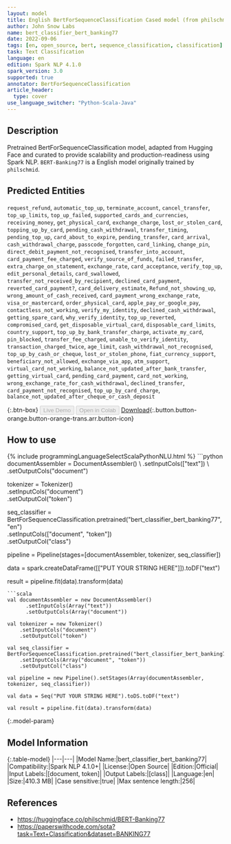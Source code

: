 ```yaml
---
layout: model
title: English BertForSequenceClassification Cased model (from philschmid)
author: John Snow Labs
name: bert_classifier_bert_banking77
date: 2022-09-06
tags: [en, open_source, bert, sequence_classification, classification]
task: Text Classification
language: en
edition: Spark NLP 4.1.0
spark_version: 3.0
supported: true
annotator: BertForSequenceClassification
article_header:
  type: cover
use_language_switcher: "Python-Scala-Java"
---
```


## Description

Pretrained BertForSequenceClassification model, adapted from Hugging Face and curated to provide scalability and production-readiness using Spark NLP. `BERT-Banking77` is a English model originally trained by `philschmid`.

## Predicted Entities

`request_refund`, `automatic_top_up`, `terminate_account`, `cancel_transfer`, `top_up_limits`, `top_up_failed`, `supported_cards_and_currencies`, `receiving_money`, `get_physical_card`, `exchange_charge`, `lost_or_stolen_card`, `topping_up_by_card`, `pending_cash_withdrawal`, `transfer_timing`, `pending_top_up`, `card_about_to_expire`, `pending_transfer`, `card_arrival`, `cash_withdrawal_charge`, `passcode_forgotten`, `card_linking`, `change_pin`, `direct_debit_payment_not_recognised`, `transfer_into_account`, `card_payment_fee_charged`, `verify_source_of_funds`, `failed_transfer`, `extra_charge_on_statement`, `exchange_rate`, `card_acceptance`, `verify_top_up`, `edit_personal_details`, `card_swallowed`, `transfer_not_received_by_recipient`, `declined_card_payment`, `reverted_card_payment?`, `card_delivery_estimate`, `Refund_not_showing_up`, `wrong_amount_of_cash_received`, `card_payment_wrong_exchange_rate`, `visa_or_mastercard`, `order_physical_card`, `apple_pay_or_google_pay`, `contactless_not_working`, `verify_my_identity`, `declined_cash_withdrawal`, `getting_spare_card`, `why_verify_identity`, `top_up_reverted`, `compromised_card`, `get_disposable_virtual_card`, `disposable_card_limits`, `country_support`, `top_up_by_bank_transfer_charge`, `activate_my_card`, `pin_blocked`, `transfer_fee_charged`, `unable_to_verify_identity`, `transaction_charged_twice`, `age_limit`, `cash_withdrawal_not_recognised`, `top_up_by_cash_or_cheque`, `lost_or_stolen_phone`, `fiat_currency_support`, `beneficiary_not_allowed`, `exchange_via_app`, `atm_support`, `virtual_card_not_working`, `balance_not_updated_after_bank_transfer`, `getting_virtual_card`, `pending_card_payment`, `card_not_working`, `wrong_exchange_rate_for_cash_withdrawal`, `declined_transfer`, `card_payment_not_recognised`, `top_up_by_card_charge`, `balance_not_updated_after_cheque_or_cash_deposit`

{:.btn-box}
<button class="button button-orange" disabled>Live Demo</button>
<button class="button button-orange" disabled>Open in Colab</button>
[Download](https://s3.amazonaws.com/auxdata.johnsnowlabs.com/public/models/bert_classifier_bert_banking77_en_4.1.0_3.0_1662499620970.zip){:.button.button-orange.button-orange-trans.arr.button-icon}

## How to use



<div class="tabs-box" markdown="1">
{% include programmingLanguageSelectScalaPythonNLU.html %}
```python
documentAssembler = DocumentAssembler() \
    .setInputCols(["text"]) \
    .setOutputCols("document")

tokenizer = Tokenizer() \
    .setInputCols("document") \
    .setOutputCol("token")

seq_classifier = BertForSequenceClassification.pretrained("bert_classifier_bert_banking77","en") \
    .setInputCols(["document", "token"]) \
    .setOutputCol("class")
    
pipeline = Pipeline(stages=[documentAssembler, tokenizer, seq_classifier])

data = spark.createDataFrame([["PUT YOUR STRING HERE"]]).toDF("text")

result = pipeline.fit(data).transform(data)
```
```scala
val documentAssembler = new DocumentAssembler() 
      .setInputCols(Array("text")) 
      .setOutputCols(Array("document"))
      
val tokenizer = new Tokenizer()
    .setInputCols("document")
    .setOutputCol("token")
 
val seq_classifier = BertForSequenceClassification.pretrained("bert_classifier_bert_banking77","en") 
    .setInputCols(Array("document", "token")) 
    .setOutputCol("class")
   
val pipeline = new Pipeline().setStages(Array(documentAssembler, tokenizer, seq_classifier))

val data = Seq("PUT YOUR STRING HERE").toDS.toDF("text")

val result = pipeline.fit(data).transform(data)
```
</div>

{:.model-param}
## Model Information

{:.table-model}
|---|---|
|Model Name:|bert_classifier_bert_banking77|
|Compatibility:|Spark NLP 4.1.0+|
|License:|Open Source|
|Edition:|Official|
|Input Labels:|[document, token]|
|Output Labels:|[class]|
|Language:|en|
|Size:|410.3 MB|
|Case sensitive:|true|
|Max sentence length:|256|

## References

- https://huggingface.co/philschmid/BERT-Banking77
- https://paperswithcode.com/sota?task=Text+Classification&dataset=BANKING77